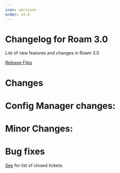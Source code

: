 ```yaml
---
icon: versions
order: v3.0
---
```


# Changelog for Roam 3.0

List of new features and changes in Roam 3.0

[Release Files](https://github.com/terry-longmacch/Roam/releases/tag/3.0.8)

# Changes

# Config Manager changes:

# Minor Changes:

# Bug fixes

[See](https://github.com/terry-longmacch/Roam/issues?q=milestone%3A2.5+is%3Aclosed) for list of closed tickets.
